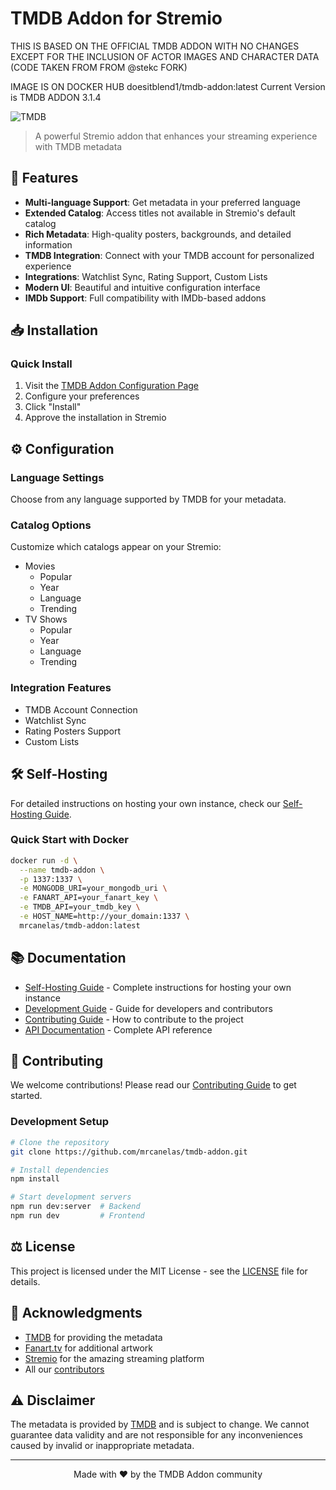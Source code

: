 # TMDB Addon for Stremio
THIS IS BASED ON THE OFFICIAL TMDB ADDON WITH NO CHANGES EXCEPT FOR THE INCLUSION OF ACTOR IMAGES AND CHARACTER DATA (CODE TAKEN FROM FROM @stekc FORK)

IMAGE IS ON DOCKER HUB doesitblend1/tmdb-addon:latest  Current Version is TMDB ADDON 3.1.4

![TMDB](https://www.themoviedb.org/assets/2/v4/logos/v2/blue_short-8e7b30f73a4020692ccca9c88bafe5dcb6f8a62a4c6bc55cd9ba82bb2cd95f6c.svg)

> A powerful Stremio addon that enhances your streaming experience with TMDB metadata

## 🌟 Features

- **Multi-language Support**: Get metadata in your preferred language
- **Extended Catalog**: Access titles not available in Stremio's default catalog
- **Rich Metadata**: High-quality posters, backgrounds, and detailed information
- **TMDB Integration**: Connect with your TMDB account for personalized experience
- **Integrations**: Watchlist Sync, Rating Support, Custom Lists
- **Modern UI**: Beautiful and intuitive configuration interface
- **IMDb Support**: Full compatibility with IMDb-based addons

## 📥 Installation

### Quick Install

1. Visit the [TMDB Addon Configuration Page](https://94c8cb9f702d-tmdb-addon.baby-beamup.club/)
2. Configure your preferences
3. Click "Install"
4. Approve the installation in Stremio

## ⚙️ Configuration

### Language Settings
Choose from any language supported by TMDB for your metadata.

### Catalog Options
Customize which catalogs appear on your Stremio:
- Movies
  - Popular
  - Year
  - Language
  - Trending
- TV Shows
  - Popular
  - Year
  - Language
  - Trending

### Integration Features
- TMDB Account Connection
- Watchlist Sync
- Rating Posters Support
- Custom Lists

## 🛠️ Self-Hosting

For detailed instructions on hosting your own instance, check our [Self-Hosting Guide](docs/self-hosting.md).

### Quick Start with Docker
```bash
docker run -d \
  --name tmdb-addon \
  -p 1337:1337 \
  -e MONGODB_URI=your_mongodb_uri \
  -e FANART_API=your_fanart_key \
  -e TMDB_API=your_tmdb_key \
  -e HOST_NAME=http://your_domain:1337 \
  mrcanelas/tmdb-addon:latest
```

## 📚 Documentation

- [Self-Hosting Guide](docs/self-hosting.md) - Complete instructions for hosting your own instance
- [Development Guide](docs/development.md) - Guide for developers and contributors
- [Contributing Guide](docs/contributing.md) - How to contribute to the project
- [API Documentation](docs/api.md) - Complete API reference

## 🤝 Contributing

We welcome contributions! Please read our [Contributing Guide](docs/contributing.md) to get started.

### Development Setup
```bash
# Clone the repository
git clone https://github.com/mrcanelas/tmdb-addon.git

# Install dependencies
npm install

# Start development servers
npm run dev:server  # Backend
npm run dev         # Frontend
```

## ⚖️ License

This project is licensed under the MIT License - see the [LICENSE](LICENSE) file for details.

## 🙏 Acknowledgments

- [TMDB](https://www.themoviedb.org/) for providing the metadata
- [Fanart.tv](https://fanart.tv/) for additional artwork
- [Stremio](https://www.stremio.com/) for the amazing streaming platform
- All our [contributors](https://github.com/mrcanelas/tmdb-addon/graphs/contributors)

## ⚠️ Disclaimer

The metadata is provided by [TMDB](https://themoviedb.org/) and is subject to change. We cannot guarantee data validity and are not responsible for any inconveniences caused by invalid or inappropriate metadata.

---

<p align="center">
Made with ❤️ by the TMDB Addon community
</p>



 
